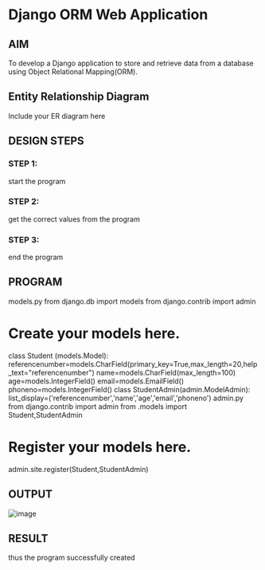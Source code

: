 # Django ORM Web Application

## AIM
To develop a Django application to store and retrieve data from a database using Object Relational Mapping(ORM).

## Entity Relationship Diagram

Include your ER diagram here

## DESIGN STEPS

### STEP 1:
start the program
### STEP 2:
get the  correct values from the program
### STEP 3:
end the  program


## PROGRAM
 models.py
from django.db import models
from django.contrib import admin
# Create your models here.
class Student (models.Model):
referencenumber=models.CharField(primary_key=True,max_length=20,help_text="referencenumber")
 name=models.CharField(max_length=100)
 age=models.IntegerField()
 email=models.EmailField()
 phoneno=models.IntegerField()
class StudentAdmin(admin.ModelAdmin):
 list_display=('referencenumber','name','age','email','phoneno')
admin.py
from django.contrib import admin
from .models import Student,StudentAdmin
# Register your models here.
admin.site.register(Student,StudentAdmin)

## OUTPUT

![image](https://github.com/prathyusharavi/django-orm-app/assets/147474424/38e0c0c0-0749-4619-9332-407fdc5bd8c0)



## RESULT
thus the program successfully  created

